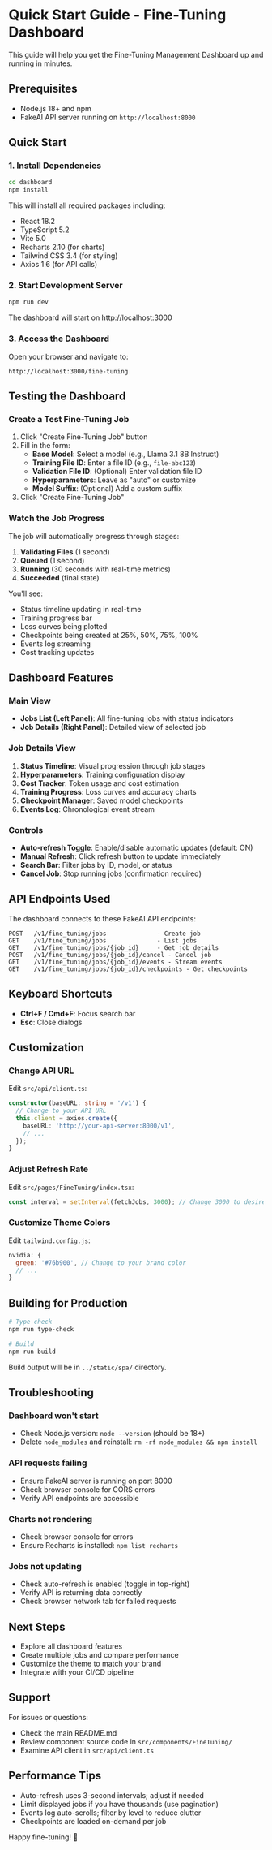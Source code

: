 # Quick Start Guide - Fine-Tuning Dashboard

This guide will help you get the Fine-Tuning Management Dashboard up and running in minutes.

## Prerequisites

- Node.js 18+ and npm
- FakeAI API server running on `http://localhost:8000`

## Quick Start

### 1. Install Dependencies

```bash
cd dashboard
npm install
```

This will install all required packages including:
- React 18.2
- TypeScript 5.2
- Vite 5.0
- Recharts 2.10 (for charts)
- Tailwind CSS 3.4 (for styling)
- Axios 1.6 (for API calls)

### 2. Start Development Server

```bash
npm run dev
```

The dashboard will start on http://localhost:3000

### 3. Access the Dashboard

Open your browser and navigate to:
```
http://localhost:3000/fine-tuning
```

## Testing the Dashboard

### Create a Test Fine-Tuning Job

1. Click "Create Fine-Tuning Job" button
2. Fill in the form:
   - **Base Model**: Select a model (e.g., Llama 3.1 8B Instruct)
   - **Training File ID**: Enter a file ID (e.g., `file-abc123`)
   - **Validation File ID**: (Optional) Enter validation file ID
   - **Hyperparameters**: Leave as "auto" or customize
   - **Model Suffix**: (Optional) Add a custom suffix
3. Click "Create Fine-Tuning Job"

### Watch the Job Progress

The job will automatically progress through stages:
1. **Validating Files** (1 second)
2. **Queued** (1 second)
3. **Running** (30 seconds with real-time metrics)
4. **Succeeded** (final state)

You'll see:
- Status timeline updating in real-time
- Training progress bar
- Loss curves being plotted
- Checkpoints being created at 25%, 50%, 75%, 100%
- Events log streaming
- Cost tracking updates

## Dashboard Features

### Main View
- **Jobs List (Left Panel)**: All fine-tuning jobs with status indicators
- **Job Details (Right Panel)**: Detailed view of selected job

### Job Details View
1. **Status Timeline**: Visual progression through job stages
2. **Hyperparameters**: Training configuration display
3. **Cost Tracker**: Token usage and cost estimation
4. **Training Progress**: Loss curves and accuracy charts
5. **Checkpoint Manager**: Saved model checkpoints
6. **Events Log**: Chronological event stream

### Controls
- **Auto-refresh Toggle**: Enable/disable automatic updates (default: ON)
- **Manual Refresh**: Click refresh button to update immediately
- **Search Bar**: Filter jobs by ID, model, or status
- **Cancel Job**: Stop running jobs (confirmation required)

## API Endpoints Used

The dashboard connects to these FakeAI API endpoints:

```
POST   /v1/fine_tuning/jobs              - Create job
GET    /v1/fine_tuning/jobs              - List jobs
GET    /v1/fine_tuning/jobs/{job_id}     - Get job details
POST   /v1/fine_tuning/jobs/{job_id}/cancel - Cancel job
GET    /v1/fine_tuning/jobs/{job_id}/events - Stream events
GET    /v1/fine_tuning/jobs/{job_id}/checkpoints - Get checkpoints
```

## Keyboard Shortcuts

- **Ctrl+F / Cmd+F**: Focus search bar
- **Esc**: Close dialogs

## Customization

### Change API URL

Edit `src/api/client.ts`:

```typescript
constructor(baseURL: string = '/v1') {
  // Change to your API URL
  this.client = axios.create({
    baseURL: 'http://your-api-server:8000/v1',
    // ...
  });
}
```

### Adjust Refresh Rate

Edit `src/pages/FineTuning/index.tsx`:

```typescript
const interval = setInterval(fetchJobs, 3000); // Change 3000 to desired ms
```

### Customize Theme Colors

Edit `tailwind.config.js`:

```javascript
nvidia: {
  green: '#76b900', // Change to your brand color
  // ...
}
```

## Building for Production

```bash
# Type check
npm run type-check

# Build
npm run build
```

Build output will be in `../static/spa/` directory.

## Troubleshooting

### Dashboard won't start
- Check Node.js version: `node --version` (should be 18+)
- Delete `node_modules` and reinstall: `rm -rf node_modules && npm install`

### API requests failing
- Ensure FakeAI server is running on port 8000
- Check browser console for CORS errors
- Verify API endpoints are accessible

### Charts not rendering
- Check browser console for errors
- Ensure Recharts is installed: `npm list recharts`

### Jobs not updating
- Check auto-refresh is enabled (toggle in top-right)
- Verify API is returning data correctly
- Check browser network tab for failed requests

## Next Steps

- Explore all dashboard features
- Create multiple jobs and compare performance
- Customize the theme to match your brand
- Integrate with your CI/CD pipeline

## Support

For issues or questions:
- Check the main README.md
- Review component source code in `src/components/FineTuning/`
- Examine API client in `src/api/client.ts`

## Performance Tips

- Auto-refresh uses 3-second intervals; adjust if needed
- Limit displayed jobs if you have thousands (use pagination)
- Events log auto-scrolls; filter by level to reduce clutter
- Checkpoints are loaded on-demand per job

Happy fine-tuning! 🚀
